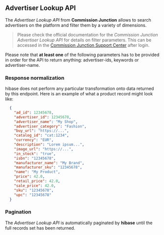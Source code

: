 ## Advertiser Lookup API

The *Advertiser Lookup API* from **Commission Junction** allows to search advertisers on the platform and filter them by a variety of dimensions.

> Please check the official documentation for the *Commission Junction Advertiser Lookup API* for details on filter parameters. This can be accessed in the [Commission Junction Support Center](https://cjcommunity.force.com/s/article/Advertiser-Lookup-API-4777195) after login.

Please note that **at least one** of the following parameters has to be provided in order for the API to return anything: advertiser-ids, keywords or advertiser-name.

### Response normalization

hibase does not perform any particular transformation onto data returned by this endpoint. Here is an example of what a product record might look like:

```json
  {
    "ad_id": 12345678,
    "advertiser_id": 12345678,
    "advertiser_name": "My Shop",
    "advertiser_category": "Fashion",
    "buy_url": "https://...",
    "catalog_id": "cat:1234",
    "currency": "EUR",
    "description": "Lorem ipsum...",
    "image_url": "https://...",
    "in_stock": "true",
    "isbn": "12345678",
    "manufacturer_name": "My Brand",
    "manufacturer_sku": "12345678",
    "name": "My Product",
    "price": 42.0,
    "retail_price": 42.0,
    "sale_price": 42.0,
    "sku": "12345678",
    "upc": "12345678"
  }
```

### Pagination

The *Advertiser Lookup API* is automatically paginated by **hibase** until the full records set has been returned.